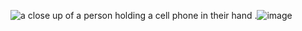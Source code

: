 <img src="https://media.tenor.com/9TebMbBf3pMAAAAM/eternal-sugar-cookie.gif" alt="a close up of a person holding a cell phone in their hand ."/>![image](https://github.com/user-attachments/assets/a2dacf11-cecc-466e-9ed4-aedcc6c7d19f)

